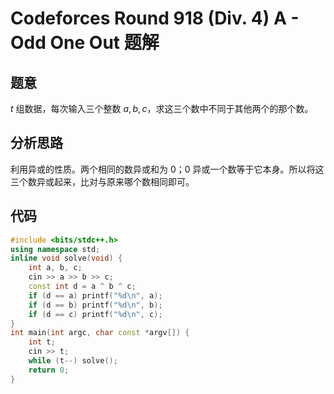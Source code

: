 # Codeforces Round 918 (Div. 4) A - Odd One Out 题解

## 题意

$t$ 组数据，每次输入三个整数 $a, b, c$，求这三个数中不同于其他两个的那个数。

## 分析思路

利用异或的性质。两个相同的数异或和为 $0$；$0$ 异或一个数等于它本身。所以将这三个数异或起来，比对与原来哪个数相同即可。

## 代码

```cpp
#include <bits/stdc++.h>
using namespace std;
inline void solve(void) {
    int a, b, c;
    cin >> a >> b >> c;
    const int d = a ^ b ^ c;
    if (d == a) printf("%d\n", a);
    if (d == b) printf("%d\n", b);
    if (d == c) printf("%d\n", c);
}
int main(int argc, char const *argv[]) {
    int t;
    cin >> t;
    while (t--) solve();
    return 0;
}
```
